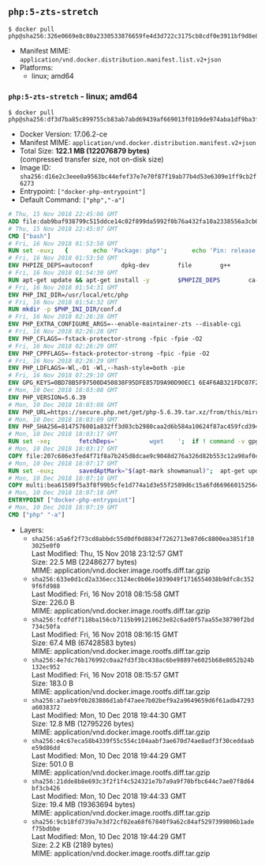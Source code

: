 ## `php:5-zts-stretch`

```console
$ docker pull php@sha256:326e0669e8c80a2330533876659fe4d3d722c3175cb8cdf0e3911bf9d8e834db
```

-	Manifest MIME: `application/vnd.docker.distribution.manifest.list.v2+json`
-	Platforms:
	-	linux; amd64

### `php:5-zts-stretch` - linux; amd64

```console
$ docker pull php@sha256:df3d7ba85c899755cb83ab7abd69439af669013f01b9de974aba1df9ba3ff231
```

-	Docker Version: 17.06.2-ce
-	Manifest MIME: `application/vnd.docker.distribution.manifest.v2+json`
-	Total Size: **122.1 MB (122076879 bytes)**  
	(compressed transfer size, not on-disk size)
-	Image ID: `sha256:d16e2c3eee0a9563bc44efef37e7e70f87f19ab77b4d53e6309e1ff9cb2f6273`
-	Entrypoint: `["docker-php-entrypoint"]`
-	Default Command: `["php","-a"]`

```dockerfile
# Thu, 15 Nov 2018 22:45:06 GMT
ADD file:dab9baf938799c515ddce14c02f899da5992f0b76a432fa10a2338556a3cb04f in / 
# Thu, 15 Nov 2018 22:45:07 GMT
CMD ["bash"]
# Fri, 16 Nov 2018 01:53:50 GMT
RUN set -eux; 	{ 		echo 'Package: php*'; 		echo 'Pin: release *'; 		echo 'Pin-Priority: -1'; 	} > /etc/apt/preferences.d/no-debian-php
# Fri, 16 Nov 2018 01:53:50 GMT
ENV PHPIZE_DEPS=autoconf 		dpkg-dev 		file 		g++ 		gcc 		libc-dev 		make 		pkg-config 		re2c
# Fri, 16 Nov 2018 01:54:30 GMT
RUN apt-get update && apt-get install -y 		$PHPIZE_DEPS 		ca-certificates 		curl 		xz-utils 	--no-install-recommends && rm -r /var/lib/apt/lists/*
# Fri, 16 Nov 2018 01:54:31 GMT
ENV PHP_INI_DIR=/usr/local/etc/php
# Fri, 16 Nov 2018 01:54:32 GMT
RUN mkdir -p $PHP_INI_DIR/conf.d
# Fri, 16 Nov 2018 02:26:28 GMT
ENV PHP_EXTRA_CONFIGURE_ARGS=--enable-maintainer-zts --disable-cgi
# Fri, 16 Nov 2018 02:26:28 GMT
ENV PHP_CFLAGS=-fstack-protector-strong -fpic -fpie -O2
# Fri, 16 Nov 2018 02:26:29 GMT
ENV PHP_CPPFLAGS=-fstack-protector-strong -fpic -fpie -O2
# Fri, 16 Nov 2018 02:26:29 GMT
ENV PHP_LDFLAGS=-Wl,-O1 -Wl,--hash-style=both -pie
# Fri, 16 Nov 2018 07:29:10 GMT
ENV GPG_KEYS=0BD78B5F97500D450838F95DFE857D9A90D90EC1 6E4F6AB321FDC07F2C332E3AC2BF0BC433CFC8B3
# Mon, 10 Dec 2018 18:03:08 GMT
ENV PHP_VERSION=5.6.39
# Mon, 10 Dec 2018 18:03:08 GMT
ENV PHP_URL=https://secure.php.net/get/php-5.6.39.tar.xz/from/this/mirror PHP_ASC_URL=https://secure.php.net/get/php-5.6.39.tar.xz.asc/from/this/mirror
# Mon, 10 Dec 2018 18:03:09 GMT
ENV PHP_SHA256=8147576001a832ff3d03cb2980caa2d6b584a10624f87ac459fcd3948c6e4a10 PHP_MD5=
# Mon, 10 Dec 2018 18:03:17 GMT
RUN set -xe; 		fetchDeps=' 		wget 	'; 	if ! command -v gpg > /dev/null; then 		fetchDeps="$fetchDeps 			dirmngr 			gnupg 		"; 	fi; 	apt-get update; 	apt-get install -y --no-install-recommends $fetchDeps; 	rm -rf /var/lib/apt/lists/*; 		mkdir -p /usr/src; 	cd /usr/src; 		wget -O php.tar.xz "$PHP_URL"; 		if [ -n "$PHP_SHA256" ]; then 		echo "$PHP_SHA256 *php.tar.xz" | sha256sum -c -; 	fi; 	if [ -n "$PHP_MD5" ]; then 		echo "$PHP_MD5 *php.tar.xz" | md5sum -c -; 	fi; 		if [ -n "$PHP_ASC_URL" ]; then 		wget -O php.tar.xz.asc "$PHP_ASC_URL"; 		export GNUPGHOME="$(mktemp -d)"; 		for key in $GPG_KEYS; do 			gpg --batch --keyserver ha.pool.sks-keyservers.net --recv-keys "$key"; 		done; 		gpg --batch --verify php.tar.xz.asc php.tar.xz; 		command -v gpgconf > /dev/null && gpgconf --kill all; 		rm -rf "$GNUPGHOME"; 	fi; 		apt-get purge -y --auto-remove -o APT::AutoRemove::RecommendsImportant=false $fetchDeps
# Mon, 10 Dec 2018 18:03:17 GMT
COPY file:207c686e3fed4f71f8a7b245d8dcae9c9048d276a326d82b553c12a90af0c0ca in /usr/local/bin/ 
# Mon, 10 Dec 2018 18:07:17 GMT
RUN set -eux; 		savedAptMark="$(apt-mark showmanual)"; 	apt-get update; 	apt-get install -y --no-install-recommends 		libcurl4-openssl-dev 		libedit-dev 		libsqlite3-dev 		libssl1.0-dev 		libxml2-dev 		zlib1g-dev 		${PHP_EXTRA_BUILD_DEPS:-} 	; 	rm -rf /var/lib/apt/lists/*; 		export 		CFLAGS="$PHP_CFLAGS" 		CPPFLAGS="$PHP_CPPFLAGS" 		LDFLAGS="$PHP_LDFLAGS" 	; 	docker-php-source extract; 	cd /usr/src/php; 	gnuArch="$(dpkg-architecture --query DEB_BUILD_GNU_TYPE)"; 	debMultiarch="$(dpkg-architecture --query DEB_BUILD_MULTIARCH)"; 	if [ ! -d /usr/include/curl ]; then 		ln -sT "/usr/include/$debMultiarch/curl" /usr/local/include/curl; 	fi; 	./configure 		--build="$gnuArch" 		--with-config-file-path="$PHP_INI_DIR" 		--with-config-file-scan-dir="$PHP_INI_DIR/conf.d" 				--enable-option-checking=fatal 				--with-mhash 				--enable-ftp 		--enable-mbstring 		--enable-mysqlnd 				--with-curl 		--with-libedit 		--with-openssl 		--with-zlib 				$(test "$gnuArch" = 's390x-linux-gnu' && echo '--without-pcre-jit') 		--with-libdir="lib/$debMultiarch" 				${PHP_EXTRA_CONFIGURE_ARGS:-} 	; 	make -j "$(nproc)"; 	make install; 	find /usr/local/bin /usr/local/sbin -type f -executable -exec strip --strip-all '{}' + || true; 	make clean; 		cp -v php.ini-* "$PHP_INI_DIR/"; 		cd /; 	docker-php-source delete; 		apt-mark auto '.*' > /dev/null; 	[ -z "$savedAptMark" ] || apt-mark manual $savedAptMark; 	find /usr/local -type f -executable -exec ldd '{}' ';' 		| awk '/=>/ { print $(NF-1) }' 		| sort -u 		| xargs -r dpkg-query --search 		| cut -d: -f1 		| sort -u 		| xargs -r apt-mark manual 	; 	apt-get purge -y --auto-remove -o APT::AutoRemove::RecommendsImportant=false; 		php --version; 		pecl update-channels; 	rm -rf /tmp/pear ~/.pearrc
# Mon, 10 Dec 2018 18:07:18 GMT
COPY multi:bea61589f5a3f8f99b5cfe1d774a1d3e55f2589d6c15a6fd6696601525640b39 in /usr/local/bin/ 
# Mon, 10 Dec 2018 18:07:18 GMT
ENTRYPOINT ["docker-php-entrypoint"]
# Mon, 10 Dec 2018 18:07:19 GMT
CMD ["php" "-a"]
```

-	Layers:
	-	`sha256:a5a6f2f73cd8abbdc55d0df0d8834f7262713e87d6c8800ea3851f103025e0f0`  
		Last Modified: Thu, 15 Nov 2018 23:12:57 GMT  
		Size: 22.5 MB (22486277 bytes)  
		MIME: application/vnd.docker.image.rootfs.diff.tar.gzip
	-	`sha256:633e0d1cd2a336ecc3124ec0b06e1039049f1716554038b9dfc8c3529f6fd988`  
		Last Modified: Fri, 16 Nov 2018 08:15:58 GMT  
		Size: 226.0 B  
		MIME: application/vnd.docker.image.rootfs.diff.tar.gzip
	-	`sha256:fcdfdf7118ba156cb7115b991210623e82c6ad0f57aa55e38790f2bd734c50fa`  
		Last Modified: Fri, 16 Nov 2018 08:16:15 GMT  
		Size: 67.4 MB (67428583 bytes)  
		MIME: application/vnd.docker.image.rootfs.diff.tar.gzip
	-	`sha256:4e7dc76b176992c0aa2fd3f3bc438ac6be98897e6025b68e8652b24b132ec952`  
		Last Modified: Fri, 16 Nov 2018 08:15:57 GMT  
		Size: 183.0 B  
		MIME: application/vnd.docker.image.rootfs.diff.tar.gzip
	-	`sha256:a7aeb9f0b283886d1abf47aee7b02bef9a2a9649659d6f61adb47293a6038372`  
		Last Modified: Mon, 10 Dec 2018 19:44:30 GMT  
		Size: 12.8 MB (12795226 bytes)  
		MIME: application/vnd.docker.image.rootfs.diff.tar.gzip
	-	`sha256:e4c67eca58b4339f55c554c104aabf3ae670d74ae8adf3f30ceddaabe59d86dd`  
		Last Modified: Mon, 10 Dec 2018 19:44:29 GMT  
		Size: 501.0 B  
		MIME: application/vnd.docker.image.rootfs.diff.tar.gzip
	-	`sha256:21dde8b8e693c3f2f1f4c524321e7b7a9a9f70bfbc644c7ae07f8d64bf3cb426`  
		Last Modified: Mon, 10 Dec 2018 19:44:33 GMT  
		Size: 19.4 MB (19363694 bytes)  
		MIME: application/vnd.docker.image.rootfs.diff.tar.gzip
	-	`sha256:9cb18fd739a7e3d72cf02ea68f67840f9a62c84af5297399806b1adef75bdbbe`  
		Last Modified: Mon, 10 Dec 2018 19:44:29 GMT  
		Size: 2.2 KB (2189 bytes)  
		MIME: application/vnd.docker.image.rootfs.diff.tar.gzip
